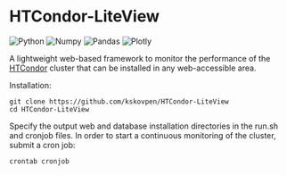 # HTCondor-LiteView

![Python](https://img.shields.io/badge/Python-3-red.svg)
![Numpy](https://img.shields.io/badge/Numpy->=1.16.2-blue.svg)
![Pandas](https://img.shields.io/badge/Pandas->=0.23.1-blue.svg)
![Plotly](https://img.shields.io/badge/Plotly-4.14.3-red.svg)

A lightweight web-based framework to monitor the performance of the
[HTCondor](https://github.com/htcondor/htcondor) cluster that can be installed in any web-accessible area.

Installation:

```
git clone https://github.com/kskovpen/HTCondor-LiteView
cd HTCondor-LiteView
```

Specify the output web and database installation directories in the run.sh
and cronjob files. In order to start a continuous monitoring of the cluster, submit a cron job:

```
crontab cronjob
```
